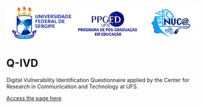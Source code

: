 ![NUCA UFS](https://github.com/pedrofrn/qivd-nuca-ufs/blob/main/assets/images/image-header.jpg "NUCA UFS")

# Q-IVD
Digital Vulnerability Identification Questionnaire
applied by the Center for Research in Communication and Technology at UFS.

[Access the page here](https://pedrofrn.github.io/qivd-nuca-ufs/).
